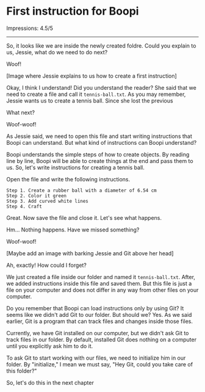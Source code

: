# First instruction for Boopi

Impressions: 4.5/5

---

So, it looks like we are inside the newly created foldre. Could you explain to us, Jessie, what do we need to do next?

Woof!

[Image where Jessie explains to us how to create a first instruction]

Okay, I think I understand! Did you understand the reader? She said that we need to create a file and call it `tennis-ball.txt`. As you may remember, Jessie wants us to create a tennis ball. Since she lost the previous

What next?

Woof-woof!

As Jessie said, we need to open this file and start writing instructions that Boopi can understand. But what kind of instructions can Boopi understand?

Boopi understands the simple steps of how to create objects. By reading line by line, Boopi will be able to create things at the end and pass them to us. So, let's write instructions for creating a tennis ball.

Open the file and write the following instructions.

```
Step 1. Create a rubber ball with a diameter of 6.54 cm
Step 2. Color it green
Step 3. Add curved white lines
Step 4. Craft
```

Great. Now save the file and close it. Let's see what happens. 

Hm… Nothing happens. Have we missed something?

Woof-woof!

[Maybe add an image with barking Jessie and Git above her head] 

Ah, exactly! How could I forget? 

We just created a file inside our folder and named it `tennis-ball.txt`. After, we added instructions inside this file and saved them. But this file is just a file on your computer and does not differ in any way from other files on your computer.

Do you remember that Boopi can load instructions only by using Git? It seems like we didn't add Git to our folder. But should we? Yes. As we said earlier, Git is a program that can track files and changes inside those files. 

Currently, we have Git installed on our computer, but we didn't ask Git to track files in our folder. By default, installed Git does nothing on a computer until you explicitly ask him to do it.

To ask Git to start working with our files, we need to initialize him in our folder. By "initialize," I mean we must say, "Hey Git, could you take care of this folder?" 

So, let's do this in the next chapter
